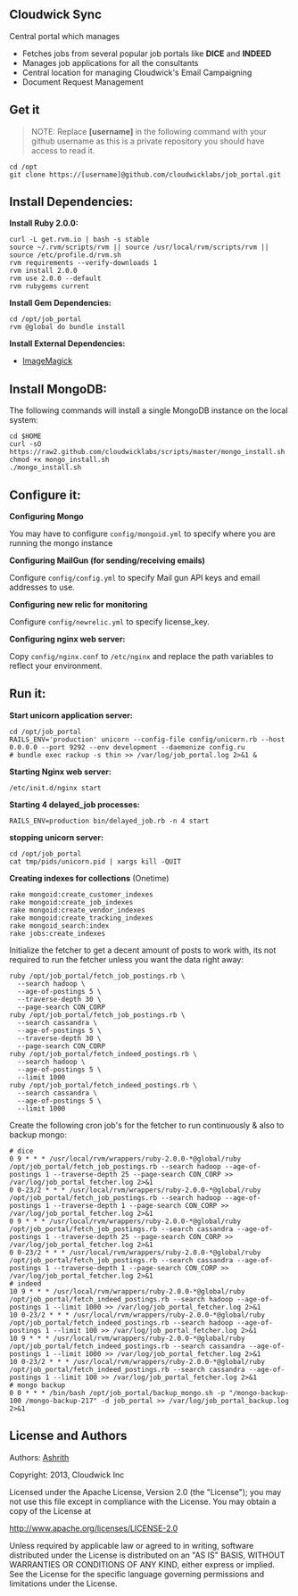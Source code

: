 Cloudwick Sync
--------------

Central portal which manages

* Fetches jobs from several popular job portals like **DICE** and **INDEED**
* Manages job applications for all the consultants
* Central location for managing Cloudwick's Email Campaigning
* Document Request Management

Get it
------

> NOTE: Replace **[username]** in the following command with your github
> username as this is a private repository you should have access to read it.

```
cd /opt
git clone https://[username]@github.com/cloudwicklabs/job_portal.git
```

Install Dependencies:
--------------------

**Install Ruby 2.0.0:**

```
curl -L get.rvm.io | bash -s stable
source ~/.rvm/scripts/rvm || source /usr/local/rvm/scripts/rvm || source /etc/profile.d/rvm.sh
rvm requirements --verify-downloads 1
rvm install 2.0.0
rvm use 2.0.0 --default
rvm rubygems current
```

**Install Gem Dependencies:**

```
cd /opt/job_portal
rvm @global do bundle install
```

**Install External Dependencies:**

* [ImageMagick](http://www.imagemagick.org/script/binary-releases.php#unix)

Install MongoDB:
----------------
The following commands will install a single MongoDB instance on the local
system:

```
cd $HOME
curl -sO https://raw2.github.com/cloudwicklabs/scripts/master/mongo_install.sh
chmod +x mongo_install.sh
./mongo_install.sh
```

Configure it:
-------------
**Configuring Mongo**

You may have to configure `config/mongoid.yml` to specify where you are running the
mongo instance

**Configuring MailGun (for sending/receiving emails)**

Configure `config/config.yml` to specify Mail gun API keys and email addresses to use.

**Configuring new relic for monitoring**

Configure `config/newrelic.yml` to specify license_key.

**Configuring nginx web server:**

Copy `config/nginx.conf` to `/etc/nginx` and replace the path variables to reflect your environment.

Run it:
------
**Start unicorn application server:**

```
cd /opt/job_portal
RAILS_ENV='production' unicorn --config-file config/unicorn.rb --host 0.0.0.0 --port 9292 --env development --daemonize config.ru
# bundle exec rackup -s thin >> /var/log/job_portal.log 2>&1 &
```

**Starting Nginx web server:**

```
/etc/init.d/nginx start
```

**Starting 4 delayed_job processes:**

```
RAILS_ENV=production bin/delayed_job.rb -n 4 start
```

**stopping unicorn server:**

```
cd /opt/job_portal
cat tmp/pids/unicorn.pid | xargs kill -QUIT
```

**Creating indexes for collections** (Onetime)

```
rake mongoid:create_customer_indexes
rake mongoid:create_job_indexes
rake mongoid:create_vendor_indexes
rake mongoid:create_tracking_indexes
rake mongoid_search:index
rake jobs:create_indexes
```

Initialize the fetcher to get a decent amount of posts to work with, its not
required to run the fetcher unless you want the data right away:

```
ruby /opt/job_portal/fetch_job_postings.rb \
  --search hadoop \
  --age-of-postings 5 \
  --traverse-depth 30 \
  --page-search CON_CORP
ruby /opt/job_portal/fetch_job_postings.rb \
  --search cassandra \
  --age-of-postings 5 \
  --traverse-depth 30 \
  --page-search CON_CORP
ruby /opt/job_portal/fetch_indeed_postings.rb \
  --search hadoop \
  --age-of-postings 5 \
  --limit 1000
ruby /opt/job_portal/fetch_indeed_postings.rb \
  --search cassandra \
  --age-of-postings 5 \
  --limit 1000
```

Create the following cron job's for the fetcher to run continuously & also to backup mongo:

```
# dice
0 9 * * * /usr/local/rvm/wrappers/ruby-2.0.0-*@global/ruby /opt/job_portal/fetch_job_postings.rb --search hadoop --age-of-postings 1 --traverse-depth 25 --page-search CON_CORP >> /var/log/job_portal_fetcher.log 2>&1
0 0-23/2 * * * /usr/local/rvm/wrappers/ruby-2.0.0-*@global/ruby /opt/job_portal/fetch_job_postings.rb --search hadoop --age-of-postings 1 --traverse-depth 1 --page-search CON_CORP >> /var/log/job_portal_fetcher.log 2>&1
0 9 * * * /usr/local/rvm/wrappers/ruby-2.0.0-*@global/ruby /opt/job_portal/fetch_job_postings.rb --search cassandra --age-of-postings 1 --traverse-depth 25 --page-search CON_CORP >> /var/log/job_portal_fetcher.log 2>&1
0 0-23/2 * * * /usr/local/rvm/wrappers/ruby-2.0.0-*@global/ruby /opt/job_portal/fetch_job_postings.rb --search cassandra --age-of-postings 1 --traverse-depth 1 --page-search CON_CORP >> /var/log/job_portal_fetcher.log 2>&1
# indeed
10 9 * * * /usr/local/rvm/wrappers/ruby-2.0.0-*@global/ruby /opt/job_portal/fetch_indeed_postings.rb --search hadoop --age-of-postings 1 --limit 1000 >> /var/log/job_portal_fetcher.log 2>&1
10 0-23/2 * * * /usr/local/rvm/wrappers/ruby-2.0.0-*@global/ruby /opt/job_portal/fetch_indeed_postings.rb --search hadoop --age-of-postings 1 --limit 100 >> /var/log/job_portal_fetcher.log 2>&1
10 9 * * * /usr/local/rvm/wrappers/ruby-2.0.0-*@global/ruby /opt/job_portal/fetch_indeed_postings.rb --search cassandra --age-of-postings 1 --limit 1000 >> /var/log/job_portal_fetcher.log 2>&1
10 0-23/2 * * * /usr/local/rvm/wrappers/ruby-2.0.0-*@global/ruby /opt/job_portal/fetch_indeed_postings.rb --search cassandra --age-of-postings 1 --limit 100 >> /var/log/job_portal_fetcher.log 2>&1
# mongo backup
0 0 * * * /bin/bash /opt/job_portal/backup_mongo.sh -p "/mongo-backup-100 /mongo-backup-217" -d job_portal >> /var/log/job_portal_backup.log 2>&1
```

License and Authors
-------------------

Authors: [Ashrith](http://github.com/ashrithr)

Copyright: 2013, Cloudwick Inc

Licensed under the Apache License, Version 2.0 (the "License"); you may not use
this file except in compliance with the License. You may obtain a copy of the
License at

http://www.apache.org/licenses/LICENSE-2.0

Unless required by applicable law or agreed to in writing, software distributed
under the License is distributed on an "AS IS" BASIS, WITHOUT WARRANTIES OR
CONDITIONS OF ANY KIND, either express or implied. See the License for the
specific language governing permissions and limitations under the License.
